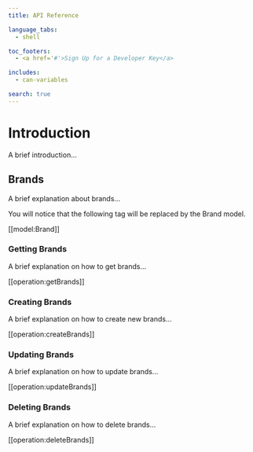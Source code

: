 ```yaml
---
title: API Reference

language_tabs:
  - shell

toc_footers:
  - <a href='#'>Sign Up for a Developer Key</a>

includes:
  - can-variables

search: true
---
```


# Introduction

A brief introduction...

## Brands

A brief explanation about brands...

You will notice that the following tag will be replaced by the Brand model.

[[model:Brand]]

### Getting Brands

A brief explanation on how to get brands...

[[operation:getBrands]]

### Creating Brands

A brief explanation on how to create new brands...

[[operation:createBrands]]

### Updating Brands

A brief explanation on how to update brands...

[[operation:updateBrands]]

### Deleting Brands

A brief explanation on how to delete brands...

[[operation:deleteBrands]]
